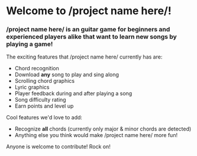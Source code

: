 # Welcome to /project name here/!
### /project name here/ is an guitar game for beginners and experienced players alike that want to learn new songs by playing a game! 

The exciting features that /project name here/ currently has are:

* Chord recognition
* Download **any** song to play and sing along
* Scrolling chord graphics
* Lyric graphics
* Player feedback during and after playing a song
* Song difficulty rating
* Earn points and level up

Cool features we'd love to add:

* Recognize **all** chords (currently only major & minor chords are detected)
* Anything else you think would make /project name here/ more fun!

Anyone is welcome to contribute! Rock on!
